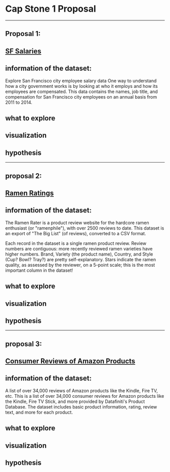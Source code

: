 # Cap Stone 1 Proposal 

-------

##  Proposal 1: 

##  [SF Salaries](https://www.kaggle.com/kaggle/sf-salaries)

## information of the dataset: 

Explore San Francisco city employee salary data
One way to understand how a city government works is by looking at who it employs and how its employees are compensated. This data contains the names, job title, and compensation for San Francisco city employees on an annual basis from 2011 to 2014.

## what to explore  

## visualization 

## hypothesis 

-------

##   proposal 2: 

##  [Ramen Ratings](https://www.kaggle.com/residentmario/ramen-ratings)

## information of the dataset: 

The Ramen Rater is a product review website for the hardcore ramen enthusiast (or "ramenphile"), with over 2500 reviews to date. This dataset is an export of "The Big List" (of reviews), converted to a CSV format.

Each record in the dataset is a single ramen product review. Review numbers are contiguous: more recently reviewed ramen varieties have higher numbers. Brand, Variety (the product name), Country, and Style (Cup? Bowl? Tray?) are pretty self-explanatory. Stars indicate the ramen quality, as assessed by the reviewer, on a 5-point scale; this is the most important column in the dataset!


## what to explore  

## visualization 

## hypothesis 

-------


##  proposal 3: 

##  [Consumer Reviews of Amazon Products](https://www.kaggle.com/datafiniti/consumer-reviews-of-amazon-products?select=Datafiniti_Amazon_Consumer_Reviews_of_Amazon_Products_May19.csv)

## information of the dataset: 

A list of over 34,000 reviews of Amazon products like the Kindle, Fire TV, etc.
This is a list of over 34,000 consumer reviews for Amazon products like the Kindle, Fire TV Stick, and more provided by Datafiniti's Product Database. The dataset includes basic product information, rating, review text, and more for each product. 

## what to explore  

## visualization 

## hypothesis 


